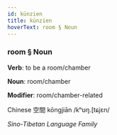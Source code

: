 ```yaml
---
id: künzien
title: künzien
hoverText: room § Noun
---
```


### room § Noun

**Verb**: to be a room/chamber

**Noun**: room/chamber

**Modifier**: room/chamber-related

Chinese 空間 kōngjiān /kʰʊŋ.[tɕjɛn/

*Sino-Tibetan Language Family*